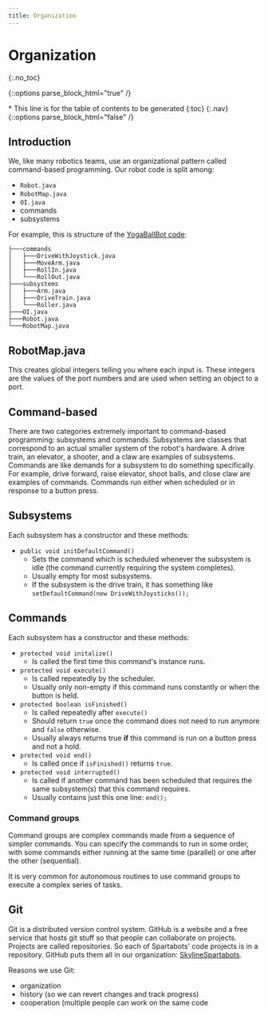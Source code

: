 ```yaml
---
title: Organization
---
```

# Organization
{:.no_toc}

{::options parse_block_html="true" /}
<div id="toc_nav" class="affix">
* This line is for the table of contents to be generated
{:toc}
{:.nav}
</div>
{::options parse_block_html="false" /}

<!-- Don't change anything above this point! -->

## Introduction

We, like many robotics teams, use an organizational pattern called command-based programming. Our robot code is split among:
- `Robot.java`
- `RobotMap.java`
- `OI.java`
- commands
- subsystems

For example, this is structure of the [YogaBallBot code][YogaBallBot-repo]:

```
├───commands
│   ├───DriveWithJoystick.java
│   ├───MoveArm.java
│   ├───RollIn.java
│   └───RollOut.java
├───subsystems
│   ├───Arm.java
│   ├───DriveTrain.java
│   └───Roller.java
├───OI.java
├───Robot.java
└───RobotMap.java
```

## RobotMap.java
This creates global integers telling you where each input is. These integers are the values of the port numbers and are used when setting an object to a port.

## Command-based
There are two categories extremely important to command-based programming: subsystems and commands.
Subsystems are classes that correspond to an actual smaller system of the robot's hardware. A drive train, an elevator, a shooter, and a claw are examples of subsystems. Commands are like demands for a subsystem to do something specifically. For example, drive forward, raise elevator, shoot balls, and close claw are examples of commands. Commands run either when scheduled or in response to a button press.

## Subsystems
Each subsystem has a constructor and these methods:
- `public void initDefaultCommand()`
  - Sets the command which is scheduled whenever the subsystem is idle (the command currently requiring the system completes).
  - Usually empty for most subsystems.
  - If the subsystem is the drive train, it has something like `setDefaultCommand(new DriveWithJoysticks());`

## Commands
Each subsystem has a constructor and these methods:
- `protected void initalize()`
	- Is called the first time this command's instance runs.
- `protected void execute()`
	- Is called repeatedly by the scheduler.
	- Usually only non-empty if this command runs constantly or when the button is held.
- `protected boolean isFinished()`
	- Is called repeatedly after `execute()`
	- Should return `true` once the command does not need to run anymore and `false` otherwise.
	- Usually always returns true **if** this command is run on a button press and not a hold.
- `protected void end()`
	- Is called once if `isFinished()` returns `true`.
- `protected void interrupted()`
	- Is called if another command has been scheduled that requires the same subsystem(s) that this command requires.
	- Usually contains just this one line: `end();`

### Command groups
Command groups are complex commands made from a sequence of simpler commands. You can specify the commands to run in some order, with some commands either running at the same time (parallel) or one after the other (sequential).

It is very common for autonomous routines to use command groups to execute a complex series of tasks.

## Git
Git is a distributed version control system. GitHub is a website and a free service that hosts git stuff so that people can collaborate on projects. Projects are called repositories. So each of Spartabots' code projects is in a repository. GitHub puts them all in our organization: [SkylineSpartabots](https://github.com/SkylineSpartabots).

Reasons we use Git:
- organization
- history (so we can revert changes and track progress)
- cooperation (multiple people can work on the same code

[YogaBallBot-repo]: https://github.com/SkylineSpartabots/YogaBallBot
